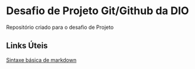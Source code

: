 # Desafio de Projeto Git/Github da DIO 
Repositório criado para o desafio de Projeto



## Links Úteis
[Sintaxe básica de markdown](https://www.markdownguide.org/)
